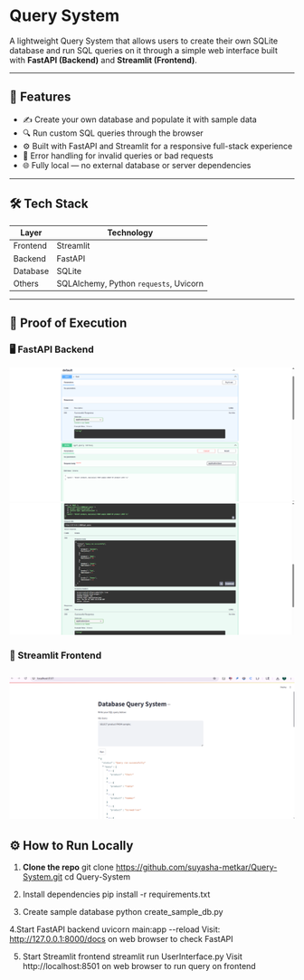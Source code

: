 # Query System 
A lightweight Query System that allows users to create their own SQLite database and run SQL queries on it through a simple web interface built with **FastAPI (Backend)** and **Streamlit (Frontend)**.

---

## 🚀 Features

- ✍️ Create your own database and populate it with sample data  
- 🔍 Run custom SQL queries through the browser  
- ⚙️ Built with FastAPI and Streamlit for a responsive full-stack experience  
- 🧪 Error handling for invalid queries or bad requests  
- 🌐 Fully local — no external database or server dependencies  

---

## 🛠️ Tech Stack

| Layer       | Technology    |
|-------------|----------------|
| Frontend    | Streamlit      |
| Backend     | FastAPI        |
| Database    | SQLite         |
| Others      | SQLAlchemy, Python `requests`, Uvicorn |

---

## 📸 Proof of Execution

### 🖥️ FastAPI Backend
![FastAPI Backend Docs](Images/FastAPI-Backend%20Results.png)
![FastAPI Output](Images/FastAPI-Backend%20Result-1.png)


### 🎨 Streamlit Frontend
![Streamlit UI](Images/Frontend-Result.png)
---

## ⚙️ How to Run Locally

1. **Clone the repo**
   git clone https://github.com/suyasha-metkar/Query-System.git
   cd Query-System

2. Install dependencies
   pip install -r requirements.txt

3. Create sample database
   python create_sample_db.py
   
4.Start FastAPI backend
   uvicorn main:app --reload
 Visit: http://127.0.0.1:8000/docs on web browser to check FastAPI

5. Start Streamlit frontend
   streamlit run UserInterface.py
Visit http://localhost:8501 on web browser to run query on frontend

